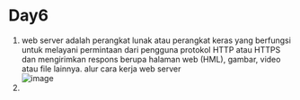 # Day6
1. web server adalah perangkat lunak atau perangkat keras yang berfungsi untuk melayani permintaan dari pengguna protokol HTTP atau HTTPS dan mengirimkan respons berupa halaman web (HML), gambar, video atau file lainnya.
alur cara kerja web server <br>
![image](https://github.com/user-attachments/assets/6df62c9a-010a-4fe6-b18b-46b170c431c9) <br>
2. 
